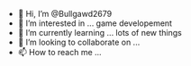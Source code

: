 - 👋 Hi, I’m @Bullgawd2679
- 👀 I’m interested in ... game developement
- 🌱 I’m currently learning ... lots of new things
- 💞️ I’m looking to collaborate on ...
- 📫 How to reach me ...

<!---
Bullgawd2679/Bullgawd2679 is a ✨ special ✨ repository because its `README.md` (this file) appears on your GitHub profile.
You can click the Preview link to take a look at your changes.
--->

